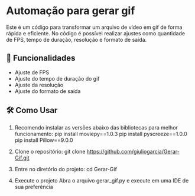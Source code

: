 # Automação para gerar gif

Este é um código para transformar um arquivo de vídeo em gif de forma rápida e eficiente. No código é possível realizar ajustes como quantidade de FPS, tempo de duração, resolução e formato de saída.

## 🚀 Funcionalidades

- Ajuste de FPS
- Ajuste do tempo de duração do gif
- Ajuste da resolução
- Ajuste do formato de saída

## 🛠 Como Usar

1. Recomendo instalar as versões abaixo das bibliotecas para melhor funcionamento:
   pip install moviepy==1.0.3
   pip install pyscreeze==1.0.0
   pip install Pillow==9.0.0

2. Clone o repositório:
   git clone https://github.com/giuliogarcia/Gerar-Gif.git

3. Entre no diretório do projeto:
   cd Gerar-Gif

4. Execute o projeto
   Abra o arquivo gerar_gif.py e execute em uma IDE de sua preferência
